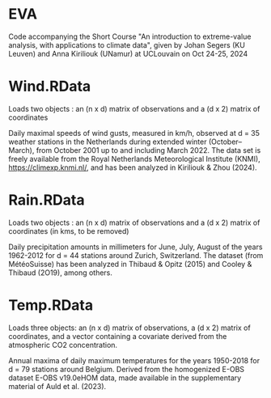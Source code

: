 # EVA
Code accompanying the Short Course  "An introduction to extreme-value analysis, with applications to climate data", given by Johan Segers (KU Leuven) and Anna Kiriliouk (UNamur) at UCLouvain on Oct 24-25, 2024

# Wind.RData
Loads two objects : an (n x d) matrix of observations and a (d x 2) matrix of coordinates

Daily maximal speeds of wind gusts, measured in km/h, observed at d = 35 weather stations in the Netherlands during extended winter (October–March), from October 2001 up to and including March 2022. The data set is freely available from the Royal Netherlands Meteorological Institute (KNMI), https://climexp.knmi.nl/, and has been analyzed in Kiriliouk & Zhou (2024).

# Rain.RData
Loads two objects : an (n x d) matrix of observations and a (d x 2) matrix of coordinates (in kms, to be removed)

Daily precipitation amounts in millimeters for June, July, August of the years 1962-2012 for d = 44 stations around Zurich, Switzerland. The dataset (from MétéoSuisse) has been analyzed in Thibaud & Opitz (2015) and Cooley & Thibaud (2O19), among others. 

# Temp.RData
Loads three objects:  an (n x d) matrix of observations, a (d x 2) matrix of coordinates, and a vector containing a covariate derived from the atmospheric CO2 concentration.

Annual maxima of daily maximum temperatures for the years 1950-2018 for d = 79 stations around Belgium. Derived from the homogenized E-OBS dataset E-OBS v19.0eHOM data, made available in the supplementary material of Auld et al. (2023).

